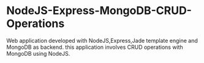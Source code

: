 NodeJS-Express-MongoDB-CRUD-Operations
======================================


Web application developed with NodeJS,Express,Jade template engine and MongoDB as backend.
this application involves CRUD operations with MongoDB using NodeJS.

